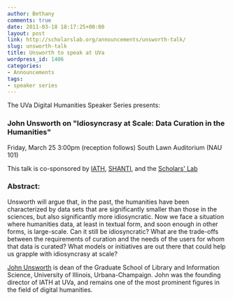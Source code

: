 ```yaml
---
author: Bethany
comments: true
date: 2011-03-18 18:17:25+00:00
layout: post
link: http://scholarslab.org/announcements/unsworth-talk/
slug: unsworth-talk
title: Unsworth to speak at UVa
wordpress_id: 1406
categories:
- Announcements
tags:
- speaker series
---
```


The UVa Digital Humanities Speaker Series presents: 


### John Unsworth on "Idiosyncrasy at Scale: Data Curation in the Humanities"


Friday, March 25
3:00pm (reception follows)
South Lawn Auditorium (NAU 101)

This talk is co-sponsored by [IATH](http://iath.virginia.edu), [SHANTI](http://uvashanti.org), and the [Scholars' Lab](http://lib.virginia.edu/scholarslab)



### Abstract:

Unsworth will argue that, in the past, the humanities have been characterized by data sets that are significantly smaller than those in the sciences, but also significantly more idiosyncratic. Now we face a situation where humanities data, at least in textual form, and soon enough in other forms, is large-scale. Can it still be idiosyncratic? What are the trade-offs between the requirements of curation and the needs of the users for whom that data is curated? What models or initiatives are out there that could help us grapple with idiosyncrasy at scale?

[John Unsworth](http://www3.isrl.illinois.edu/~unsworth/) is dean of the Graduate School of Library and Information Science, University of Illinois, Urbana-Champaign.  John was the founding director of IATH at UVa, and remains one of the most prominent figures in the field of digital humanities.

